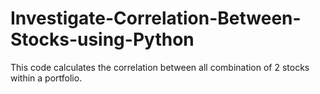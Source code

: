 # Investigate-Correlation-Between-Stocks-using-Python

This code calculates the correlation between all combination of 2 stocks within a portfolio.
